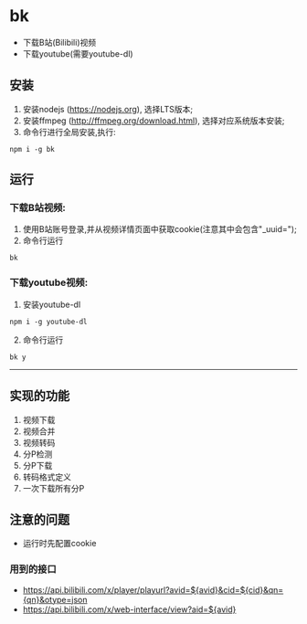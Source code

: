 # bk
* 下载B站(Bilibili)视频
* 下载youtube(需要youtube-dl)

## 安装
1. 安装nodejs (https://nodejs.org), 选择LTS版本;
2. 安装ffmpeg (http://ffmpeg.org/download.html), 选择对应系统版本安装;
3. 命令行进行全局安装,执行:
```
npm i -g bk
```

## 运行
### 下载B站视频:
1. 使用B站账号登录,并从视频详情页面中获取cookie(注意其中会包含"_uuid=");
2. 命令行运行
```
bk
```

### 下载youtube视频:
1. 安装youtube-dl
```
npm i -g youtube-dl
```
2. 命令行运行
```
bk y
```

-----

## 实现的功能
1. 视频下载
2. 视频合并
3. 视频转码
4. 分P检测
5. 分P下载
6. 转码格式定义
7. 一次下载所有分P

## 注意的问题
* 运行时先配置cookie

### 用到的接口
* https://api.bilibili.com/x/player/playurl?avid=${avid}&cid=${cid}&qn={qn}&otype=json
* https://api.bilibili.com/x/web-interface/view?aid=${avid}
